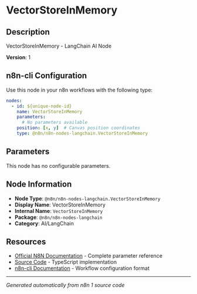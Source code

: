 # VectorStoreInMemory

## Description

VectorStoreInMemory - LangChain AI Node

**Version**: 1

## n8n-cli Configuration

Use this node in your n8n workflows with the following type:

```yaml
nodes:
  - id: ${unique-node-id}
    name: VectorStoreInMemory
    parameters:
      # No parameters available
    position: [x, y]  # Canvas position coordinates
    type: @n8n/n8n-nodes-langchain.VectorStoreInMemory
```

## Parameters

This node has no configurable parameters.

## Node Information

- **Node Type**: `@n8n/n8n-nodes-langchain.VectorStoreInMemory`
- **Display Name**: VectorStoreInMemory
- **Internal Name**: `VectorStoreInMemory`
- **Package**: `@n8n/n8n-nodes-langchain`
- **Category**: AI/LangChain

## Resources

- [Official N8N Documentation](https://docs.n8n.io/integrations/builtin/cluster-nodes/root-nodes/n8n-nodes-langchain.vectorstoreinmemory/) - Complete parameter reference
- [Source Code](https://github.com/n8n-io/n8n/blob/master/packages/@n8n/nodes-langchain/nodes/vector_store/VectorStoreInMemory/VectorStoreInMemory.node.ts) - TypeScript implementation
- [n8n-cli Documentation](https://github.com/edenreich/n8n-cli) - Workflow configuration format

---
*Generated automatically from n8n 1 source code*
